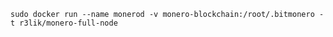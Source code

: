 ```sudo docker volume create monero-blockchain
sudo docker run --name monerod -v monero-blockchain:/root/.bitmonero -t r3lik/monero-full-node
```
